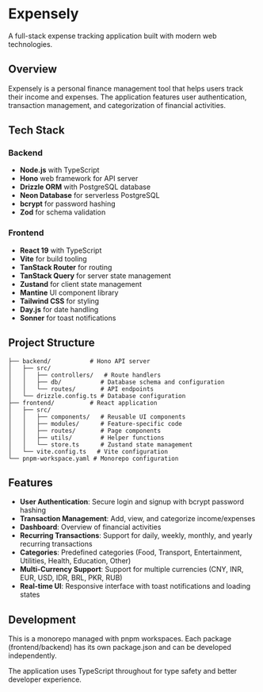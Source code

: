 # Expensely

A full-stack expense tracking application built with modern web technologies.

## Overview

Expensely is a personal finance management tool that helps users track their income and expenses. The application features user authentication, transaction management, and categorization of financial activities.

## Tech Stack

### Backend
- **Node.js** with TypeScript
- **Hono** web framework for API server
- **Drizzle ORM** with PostgreSQL database
- **Neon Database** for serverless PostgreSQL
- **bcrypt** for password hashing
- **Zod** for schema validation

### Frontend
- **React 19** with TypeScript
- **Vite** for build tooling
- **TanStack Router** for routing
- **TanStack Query** for server state management
- **Zustand** for client state management
- **Mantine** UI component library
- **Tailwind CSS** for styling
- **Day.js** for date handling
- **Sonner** for toast notifications

## Project Structure

```
├── backend/           # Hono API server
│   ├── src/
│   │   ├── controllers/   # Route handlers
│   │   ├── db/           # Database schema and configuration
│   │   └── routes/       # API endpoints
│   └── drizzle.config.ts # Database configuration
├── frontend/          # React application
│   ├── src/
│   │   ├── components/   # Reusable UI components
│   │   ├── modules/      # Feature-specific code
│   │   ├── routes/       # Page components
│   │   ├── utils/        # Helper functions
│   │   └── store.ts      # Zustand state management
│   └── vite.config.ts   # Vite configuration
└── pnpm-workspace.yaml # Monorepo configuration
```

## Features

- **User Authentication**: Secure login and signup with bcrypt password hashing
- **Transaction Management**: Add, view, and categorize income/expenses
- **Dashboard**: Overview of financial activities
- **Recurring Transactions**: Support for daily, weekly, monthly, and yearly recurring transactions
- **Categories**: Predefined categories (Food, Transport, Entertainment, Utilities, Health, Education, Other)
- **Multi-Currency Support**: Support for multiple currencies (CNY, INR, EUR, USD, IDR, BRL, PKR, RUB)
- **Real-time UI**: Responsive interface with toast notifications and loading states

## Development

This is a monorepo managed with pnpm workspaces. Each package (frontend/backend) has its own package.json and can be developed independently.

The application uses TypeScript throughout for type safety and better developer experience.